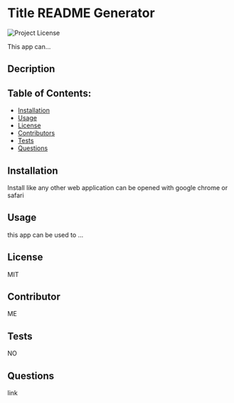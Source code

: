 # Title README Generator

![Project License](https://img.shields.io/badge/License-MIT-red)  

  This app can...
  ## Decription
  ## Table of Contents:
  - [Installation](#installation)
  - [Usage](#usage)
  - [License](#license)
  - [Contributors](#contributors)
  - [Tests](#tests)
  - [Questions](#questions)
## Installation
  Install like any other web application can be opened with google chrome or safari

## Usage
  this app can be used to ...
  
## License
  MIT
  
## Contributor
  ME
  
## Tests
  NO
  
## Questions
  link  

